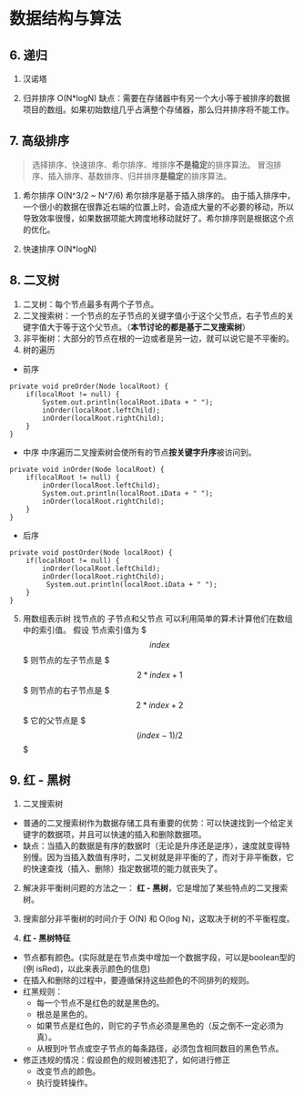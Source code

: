 # 数据结构与算法



## 6. 递归
1. 汉诺塔

2. 归并排序  O(N*logN)
缺点：需要在存储器中有另一个大小等于被排序的数据项目的数组。如果初始数组几乎占满整个存储器，那么归并排序将不能工作。

## 7. 高级排序
> 选择排序、快速排序、希尔排序、堆排序**不是稳定**的排序算法。
> 冒泡排序、插入排序、基数排序、归并排序**是稳定**的排序算法。

1. 希尔排序 O(N^3/2 ~ N^7/6)
希尔排序是基于插入排序的。 由于插入排序中，一个很小的数据在很靠近右端的位置上时，会造成大量的不必要的移动，所以导致效率很慢，如果数据项能大跨度地移动就好了。希尔排序则是根据这个点的优化。

2. 快速排序  O(N*logN)


## 8. 二叉树
1. 二叉树：每个节点最多有两个子节点。
2. 二叉搜索树：一个节点的左子节点的关键字值小于这个父节点，右子节点的关键字值大于等于这个父节点。（**本节讨论的都是基于二叉搜索树**）
3. 非平衡树：大部分的节点在根的一边或者是另一边，就可以说它是不平衡的。
4. 树的遍历
 - 前序
```
private void preOrder(Node localRoot) {
	if(localRoot != null) {
    	System.out.println(localRoot.iData + " ");
    	inOrder(localRoot.leftChild);
        inOrder(localRoot.rightChild);
    }
}
```
 - 中序
中序遍历二叉搜索树会使所有的节点**按关键字升序**被访问到。
```
private void inOrder(Node localRoot) {
	if(localRoot != null) {
    	inOrder(localRoot.leftChild);
        System.out.println(localRoot.iData + " ");
        inOrder(localRoot.rightChild);
    }
}
```

 - 后序
```
private void postOrder(Node localRoot) {
	if(localRoot != null) {
    	inOrder(localRoot.leftChild);
        inOrder(localRoot.rightChild);
         System.out.println(localRoot.iData + " ");
    }
}
```

5. 用数组表示树
找节点的 子节点和父节点 可以利用简单的算术计算他们在数组中的索引值。
假设 节点索引值为 $$$index$$$
则节点的左子节点是 $$$2*index + 1$$$
则节点的右子节点是 $$$2*index + 2$$$
它的父节点是     $$$(index - 1) / 2$$$


## 9. 红 - 黑树
1. 二叉搜索树
 - 普通的二叉搜索树作为数据存储工具有重要的优势：可以快速找到一个给定关键字的数据项，并且可以快速的插入和删除数据项。
 - 缺点：当插入的数据是有序的数据时（无论是升序还是逆序），速度就变得特别慢。因为当插入数值有序时，二叉树就是非平衡的了，而对于非平衡数，它的快速查找（插入、删除）指定数据项的能力就丧失了。

2. 解决非平衡树问题的方法之一： **红 - 黑树**，它是增加了某些特点的二叉搜索树。
3. 搜索部分非平衡树的时间介于 O(N) 和 O(log N)，这取决于树的不平衡程度。

4. **红 - 黑树特征**
 - 节点都有颜色。(实际就是在节点类中增加一个数据字段，可以是boolean型的(例 isRed)，以此来表示颜色的信息)
 - 在插入和删除的过程中，要遵循保持这些颜色的不同排列的规则。
 - 红黑规则： 
 	- 每一个节点不是红色的就是黑色的。
 	- 根总是黑色的。
 	- 如果节点是红色的，则它的子节点必须是黑色的（反之倒不一定必须为真）。
 	- 从根到叶节点或空子节点的每条路径，必须包含相同数目的黑色节点。
 - 修正违规的情况：假设颜色的规则被违犯了，如何进行修正
 	- 改变节点的颜色。
 	- 执行旋转操作。 












